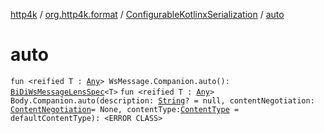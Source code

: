 [http4k](../../index.md) / [org.http4k.format](../index.md) / [ConfigurableKotlinxSerialization](index.md) / [auto](./auto.md)

# auto

`fun <reified T : `[`Any`](https://kotlinlang.org/api/latest/jvm/stdlib/kotlin/-any/index.html)`> WsMessage.Companion.auto(): `[`BiDiWsMessageLensSpec`](../../org.http4k.lens/-bi-di-ws-message-lens-spec/index.md)`<T>`
`fun <reified T : `[`Any`](https://kotlinlang.org/api/latest/jvm/stdlib/kotlin/-any/index.html)`> Body.Companion.auto(description: `[`String`](https://kotlinlang.org/api/latest/jvm/stdlib/kotlin/-string/index.html)`? = null, contentNegotiation: `[`ContentNegotiation`](../../org.http4k.lens/-content-negotiation/index.md)` = None, contentType: `[`ContentType`](../../org.http4k.core/-content-type/index.md)` = defaultContentType): <ERROR CLASS>`